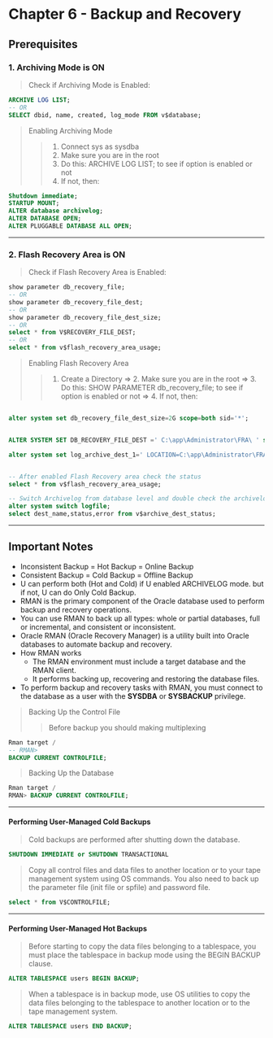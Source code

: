 # Chapter 6 - Backup and Recovery

## Prerequisites

### 1. Archiving Mode is ON

> Check if Archiving Mode is Enabled:

```sql
ARCHIVE LOG LIST;
-- OR
SELECT dbid, name, created, log_mode FROM v$database;
```

> Enabling Archiving Mode
>
> > 1. Connect sys as sysdba
> > 2. Make sure you are in the root
> > 3. Do this: ARCHIVE LOG LIST; to see if option is enabled or not
> > 4. If not, then:

```sql
Shutdown immediate;
STARTUP MOUNT;
ALTER database archivelog;
ALTER DATABASE OPEN;
ALTER PLUGGABLE DATABASE ALL OPEN;
```

---

### 2. Flash Recovery Area is ON

> Check if Flash Recovery Area is Enabled:

```sql
show parameter db_recovery_file;
-- OR
show parameter db_recovery_file_dest;
-- OR
show parameter db_recovery_file_dest_size;
-- OR
select * from V$RECOVERY_FILE_DEST;
-- OR
select * from v$flash_recovery_area_usage;
```

> Enabling Flash Recovery Area
>
> > 1. Create a Directory => 2. Make sure you are in the root => 3. Do this: SHOW PARAMETER db_recovery_file; to see if option is enabled or not => 4. If not, then:

```sql

alter system set db_recovery_file_dest_size=2G scope=both sid='*';


ALTER SYSTEM SET DB_RECOVERY_FILE_DEST =' C:\app\Administrator\FRA\ ' scope=both sid='*';

alter system set log_archive_dest_1=' LOCATION=C:\app\Administrator\FRA1\ ' scope=both;


-- After enabled Flash Recovery area check the status
select * from v$flash_recovery_area_usage;

-- Switch Archivelog from database level and double check the archivelog
alter system switch logfile;
select dest_name,status,error from v$archive_dest_status;
```

---

## Important Notes

- Inconsistent Backup = Hot Backup = Online Backup
- Consistent Backup = Cold Backup = Offline Backup
- U can perform both (Hot and Cold) if U enabled ARCHIVELOG mode. but if not, U can do Only Cold Backup.
- RMAN is the primary component of the Oracle database used to perform backup and recovery operations.
- You can use RMAN to back up all types: whole or partial databases, full or incremental, and consistent or inconsistent.
- Oracle RMAN (Oracle Recovery Manager) is a utility built into Oracle databases to automate backup and recovery.
- How RMAN works
  - The RMAN environment must include a target database and the RMAN client.
  - It performs backing up, recovering and restoring the database files.
- To perform backup and recovery tasks with RMAN, you must connect to the database as a user with the **SYSDBA** or **SYSBACKUP** privilege.

> Backing Up the Control File
>
> > Before backup you should making multiplexing

```sql
Rman target /
-- RMAN>
BACKUP CURRENT CONTROLFILE;
```

> Backing Up the Database

```sql
Rman target /
RMAN> BACKUP CURRENT CONTROLFILE;
```

---

#### Performing User-Managed Cold Backups

> Cold backups are performed after shutting down the database.

```sql
SHUTDOWN IMMEDIATE or SHUTDOWN TRANSACTIONAL
```

> Copy all control files and data files to another location or to your tape management system using OS commands. You also need to back up the parameter file (init file or spfile) and password file.

```sql
select * from V$CONTROLFILE;
```

---

#### Performing User-Managed Hot Backups

> Before starting to copy the data files belonging to a tablespace, you must place the tablespace in backup mode using the BEGIN BACKUP clause.

```sql
ALTER TABLESPACE users BEGIN BACKUP;
```

> When a tablespace is in backup mode, use OS utilities to copy the data files belonging to the tablespace to another location or to the tape management system.

```sql
ALTER TABLESPACE users END BACKUP;
```
